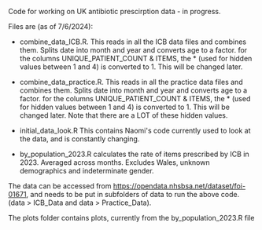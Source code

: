 Code for working on UK antibiotic prescirption data - in progress. 

Files are (as of 7/6/2024): 

- combine_data_ICB.R. This reads in all the ICB data files and combines them. Splits date into month and year and converts age to a factor. for the columns UNIQUE_PATIENT_COUNT & ITEMS, the * (used for hidden values between 1 and 4) is converted to 1. This will be changed later.

- combine_data_practice.R. This reads in all the practice data files and combines them. Splits date into month and year and converts age to a factor. for the columns UNIQUE_PATIENT_COUNT & ITEMS, the * (used for hidden values between 1 and 4) is converted to 1. This will be changed later. Note that there are a LOT of these hidden values.

- initial_data_look.R This contains Naomi's code currently used to look at the data, and is constantly changing.

- by_population_2023.R calculates the rate of items prescribed by ICB in 2023. Averaged across months. Excludes Wales, unknown demographics and indeterminate gender. 

The data can be accessed from https://opendata.nhsbsa.net/dataset/foi-01671, and needs to be put in subfolders of data to run the above code. (data > ICB_Data and data > Practice_Data).

The plots folder contains plots, currently from the by_population_2023.R file

